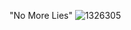 "No More Lies" 
![1326305](https://github.com/schlechtswapnanil/batmanstory/assets/98935919/dc42b207-5ddf-4b4c-88c8-e30417912582)
